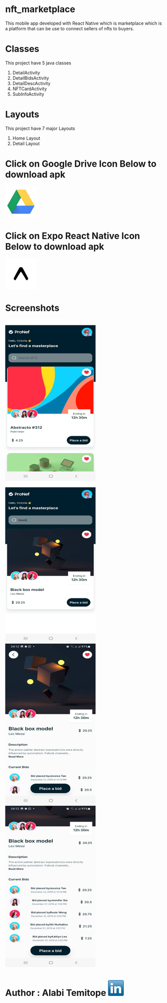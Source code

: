 # nft_marketplace

This mobile app developed with React Native which is marketplace which is a platform that can be use to connect sellers of nfts to buyers.

# Classes

This project have 5 java classes

1. DetailActivity
2. DetailBidsActivity
3. DetailDescActivity
4. NFTCardActivity
5. SubInfoActivity

# Layouts

This project have 7 major Layouts

1. Home Layout
2. Detail Layout

# Click on Google Drive Icon Below to download apk

[<img src="scrs/google_drive.png">](https://drive.google.com/file/d/1Ea4BVjZRI7NmqzHLlEHtXaS49QUomleO/view?usp=sharing)

# Click on Expo React Native Icon Below to download apk

[<img src="scrs/expo_react_native.png" width="100" height="100">](https://expo.dev/accounts/tbanj/projects/tbanj_market/builds/ba875686-f0c9-4428-8c5e-16a610ce406e)

# Screenshots

<img src="scrs/01.jpeg" alt="Menu" width="288" height="512">&nbsp;
<img src="scrs/02.jpeg" alt="SearchActivity" width="288" height="512">&nbsp;
<img src="scrs/03.jpeg" alt="DetailActivity" width="288" height="512">&nbsp;
<img src="scrs/04.jpeg" alt="MoreDetailactivity" width="288" height="512">&nbsp;

# Author : Alabi Temitope [<img src="scrs/linkedin-icon.png">](https://www.linkedin.com/in/alabi-temitope-aa036b103/)
